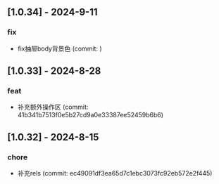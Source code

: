 ## [1.0.34] - 2024-9-11

### fix

- fix抽屉body背景色 (commit: )

## [1.0.33] - 2024-8-28

### feat

- 补充额外操作区 (commit: 41b341b7513f0e5b27cd9a0e33387ee52459b6b6)

## [1.0.32] - 2024-8-15

### chore

- 补充rels (commit: ec49091df3ea65d7c1ebc3073fc92eb572e2f445)
